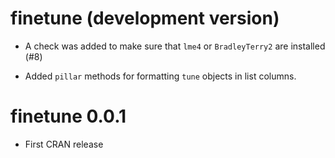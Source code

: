 # finetune (development version)

* A check was added to make sure that `lme4` or `BradleyTerry2` are installed (#8)

* Added `pillar` methods for formatting `tune` objects in list columns. 

# finetune 0.0.1

* First CRAN release
